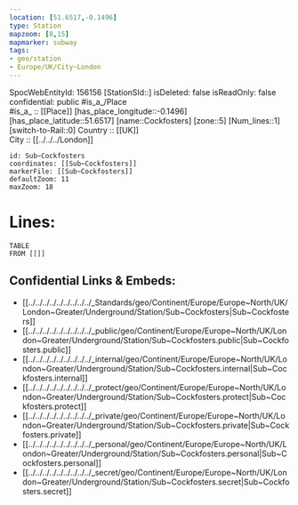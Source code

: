 ```yaml
---
location: [51.6517,-0.1496] 
type: Station 
mapzoom: [8,15] 
mapmarker: subway 
tags:
- geo/station
- Europe/UK/City~London
---
```

SpocWebEntityId: 156156
[StationSId::] 
isDeleted: false
isReadOnly: false
confidential: public
#is_a_/Place  
#is_a_ :: [[Place]] 
[has_place_longitude::-0.1496] 
[has_place_latitude::51.6517] 
[name::Cockfosters] 
[zone::5] 
[Num_lines::1] 
[switch-to-Rail::0] 
Country :: [[UK]]  
City :: [[../../../London]]  


```leaflet
id: Sub~Cockfosters
coordinates: [[Sub~Cockfosters]] 
markerFile: [[Sub~Cockfosters]] 
defaultZoom: 11 
maxZoom: 18
```


# Lines: 
```dataview
TABLE 
FROM [[]] 
```

## Confidential Links & Embeds: 
- [[../../../../../../../../../_Standards/geo/Continent/Europe/Europe~North/UK/London~Greater/Underground/Station/Sub~Cockfosters|Sub~Cockfosters]] 
- [[../../../../../../../../../_public/geo/Continent/Europe/Europe~North/UK/London~Greater/Underground/Station/Sub~Cockfosters.public|Sub~Cockfosters.public]] 
- [[../../../../../../../../../_internal/geo/Continent/Europe/Europe~North/UK/London~Greater/Underground/Station/Sub~Cockfosters.internal|Sub~Cockfosters.internal]] 
- [[../../../../../../../../../_protect/geo/Continent/Europe/Europe~North/UK/London~Greater/Underground/Station/Sub~Cockfosters.protect|Sub~Cockfosters.protect]] 
- [[../../../../../../../../../_private/geo/Continent/Europe/Europe~North/UK/London~Greater/Underground/Station/Sub~Cockfosters.private|Sub~Cockfosters.private]] 
- [[../../../../../../../../../_personal/geo/Continent/Europe/Europe~North/UK/London~Greater/Underground/Station/Sub~Cockfosters.personal|Sub~Cockfosters.personal]] 
- [[../../../../../../../../../_secret/geo/Continent/Europe/Europe~North/UK/London~Greater/Underground/Station/Sub~Cockfosters.secret|Sub~Cockfosters.secret]] 
